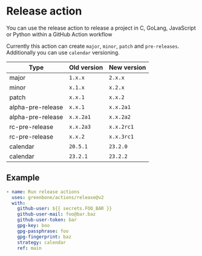 # Release action

You can use the release action to release a project in C, GoLang, JavaScript or Python within a GitHub Action workflow

Currently this action can create `major`, `minor`, `patch` and `pre-releases`. Additionally you can use `calendar` versioning.

| Type              | Old version  | New version  |
|-------------      |--------------|--------------|
| major             |      `1.x.x` |      `2.x.x` |
| minor             |      `x.1.x` |      `x.2.x` |
| patch             |      `x.x.1` |      `x.x.2` |
| alpha-pre-release |      `x.x.1` |    `x.x.2a1` |
| alpha-pre-release |    `x.x.2a1` |    `x.x.2a2` |
| rc-pre-release    |    `x.x.2a3` |   `x.x.2rc1` |
| rc-pre-release    |      `x.x.2` |   `x.x.3rc1` |
| calendar          |     `20.5.1` |     `23.2.0` |
| calendar          |     `23.2.1` |     `23.2.2` |

## Example

```yml
- name: Run release actions
  uses: greenbone/actions/release@v2
  with:
    github-user: ${{ secrets.FOO_BAR }}
    github-user-mail: foo@bar.baz
    github-user-token: bar
    gpg-key: boo
    gpg-passphrase: foo
    gpg-fingerprint: baz
    strategy: calendar
    ref: main
```